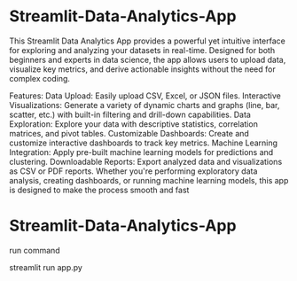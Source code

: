 # Streamlit-Data-Analytics-App

This Streamlit Data Analytics App provides a powerful yet intuitive interface for exploring and analyzing your datasets in real-time. Designed for both beginners and experts in data science, the app allows users to upload data, visualize key metrics, and derive actionable insights without the need for complex coding.

Features:
Data Upload: Easily upload CSV, Excel, or JSON files.
Interactive Visualizations: Generate a variety of dynamic charts and graphs (line, bar, scatter, etc.) with built-in filtering and drill-down capabilities.
Data Exploration: Explore your data with descriptive statistics, correlation matrices, and pivot tables.
Customizable Dashboards: Create and customize interactive dashboards to track key metrics.
Machine Learning Integration: Apply pre-built machine learning models for predictions and clustering.
Downloadable Reports: Export analyzed data and visualizations as CSV or PDF reports.
Whether you're performing exploratory data analysis, creating dashboards, or running machine learning models, this app is designed to make the process smooth and fast



# Streamlit-Data-Analytics-App 

run command 

streamlit run app.py 




